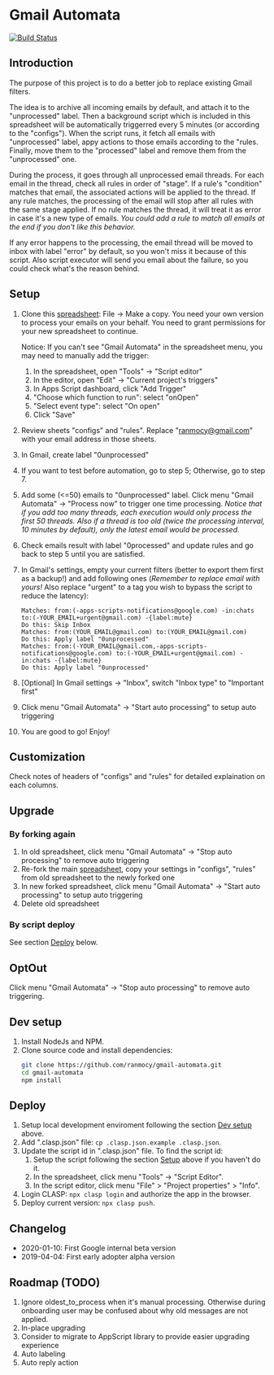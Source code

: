 # Gmail Automata

[![Build Status](https://travis-ci.com/ranmocy/gmail-automata.svg?branch=master)](https://travis-ci.com/ranmocy/gmail-automata)

## Introduction

The purpose of this project is to do a better job to replace existing Gmail
filters.

The idea is to archive all incoming emails by default, and attach it to
the "unprocessed" label. Then a background script which is included in
this spreadsheet will be automatically triggerred every 5 minutes (or according
to the "configs"). When the script runs, it fetch all emails with "unprocessed"
label, appy actions to those emails according to the "rules. Finally, move them
to the "processed" label and remove them from the "unprocessed" one.

During the process, it goes through all unprocessed email threads. For each
email in the thread, check all rules in order of "stage". If a rule's
"condition" matches that email, the associated actions will be applied to the
thread. If any rule matches, the processing of the email will stop after all
rules with the same stage applied. If no rule matches the thread, it will treat
it as error in case it's a new type of emails. *You could add a rule to match
all emails at the end if you don't like this behavior.*

If any error happens to the processing, the email thread will be moved to inbox
with label "error" by default, so you won't miss it because of this script. Also
script executor will send you email about the failure, so you could check what's
the reason behind.

## Setup

1. Clone this [spreadsheet][spreadsheet]: File -> Make a copy. You need your own
version to process your emails on your behalf. You need to grant permissions for
your new spreadsheet to continue.

    Notice: If you can't see "Gmail Automata" in the spreadsheet menu, you may
    need to manually add the trigger:
    1. In the spreadsheet, open "Tools" -> "Script editor"
    2. In the editor, open "Edit" -> "Current project's triggers"
    3. In Apps Script dashboard, click "Add Trigger"
    4. "Choose which function to run": select "onOpen"
    5. "Select event type": select "On open"
    6. Click "Save"

2. Review sheets "configs" and "rules". Replace "ranmocy@gmail.com" with your
email address in those sheets.
3. In Gmail, create label "0unprocessed"
4. If you want to test before automation, go to step 5; Otherwise, go to step 7.
5. Add some (<=50) emails to "0unprocessed" label. Click menu "Gmail Automata"
-> "Process now" to trigger one time processing. *Notice that if you add too
many threads, each execution would only process the first 50 threads.* *Also if
a thread is too old (twice the processing interval, 10 minutes by default), only
the latest email would be processed.*
6. Check emails result with label "0processed" and update rules and go back to
step 5 until you are satisfied.
7. In Gmail's settings, empty your current filters (better to export them first
as a backup!) and add following ones (*Remember to replace email with yours!*
Also replace "urgent" to a tag you wish to bypass the script to reduce the
latency):

    ```text
    Matches: from:(-apps-scripts-notifications@google.com) -in:chats to:(-YOUR_EMAIL+urgent@gmail.com) -{label:mute}
    Do this: Skip Inbox
    Matches: from:(YOUR_EMAIL@gmail.com) to:(YOUR_EMAIL@gmail.com)
    Do this: Apply label "0unprocessed"
    Matches: from:(-YOUR_EMAIL@gmail.com,-apps-scripts-notifications@google.com) to:(-YOUR_EMAIL+urgent@gmail.com) -in:chats -{label:mute}
    Do this: Apply label "0unprocessed"
    ```

8. [Optional] In Gmail settings -> "Inbox", switch "Inbox type" to
"Important first"
9. Click menu "Gmail Automata" -> "Start auto processing" to setup auto
triggering
10. You are good to go! Enjoy!

## Customization

Check notes of headers of "configs" and "rules" for detailed explaination on
each columns.

## Upgrade

### By forking again

1. In old spreadsheet, click menu "Gmail Automata" -> "Stop auto processing" to
remove auto triggering
2. Re-fork the main [spreadsheet][spreadsheet], copy your settings in "configs",
"rules" from old spreadsheet to the newly forked one
3. In new forked spreadsheet, click menu "Gmail Automata" ->
"Start auto processing" to setup auto triggering
4. Delete old spreadsheet

### By script deploy

See section [Deploy](#Deploy) below.

## OptOut

Click menu "Gmail Automata" -> "Stop auto processing" to remove auto triggering.

## Dev setup

1. Install NodeJs and NPM.
2. Clone source code and install dependencies:
    ```bash
    git clone https://github.com/ranmocy/gmail-automata.git
    cd gmail-automata
    npm install
    ```

## Deploy

1. Setup local development enviroment following the section
[Dev setup](#dev-setup) above.
2. Add ".clasp.json" file: `cp .clasp.json.example .clasp.json`.
3. Update the script id in ".clasp.json" file. To find the script id:
    1. Setup the script following the section [Setup](#Setup) above if you
    haven't do it.
    2. In the spreadsheet, click menu "Tools" -> "Script Editor".
    3. In the script editor, click menu "File" > "Project properties" > "Info".
4. Login CLASP: `npx clasp login` and authorize the app in the browser.
5. Deploy current version: `npx clasp push`.

## Changelog

* 2020-01-10: First Google internal beta version
* 2019-04-04: First early adopter alpha version


## Roadmap (TODO)

1. Ignore oldest_to_process when it's manual processing. Otherwise during
  onboarding user may be confused about why old messages are not applied.
2. In-place upgrading
3. Consider to migrate to AppScript library to provide easier upgrading
  experience
3. Auto labeling
6. Auto reply action

[spreadsheet]: https://docs.google.com/spreadsheets/d/1pkx69yw7_gjujuqTPuWhpMiW481RzCeLBizkq0HczcI/edit?usp=sharing
